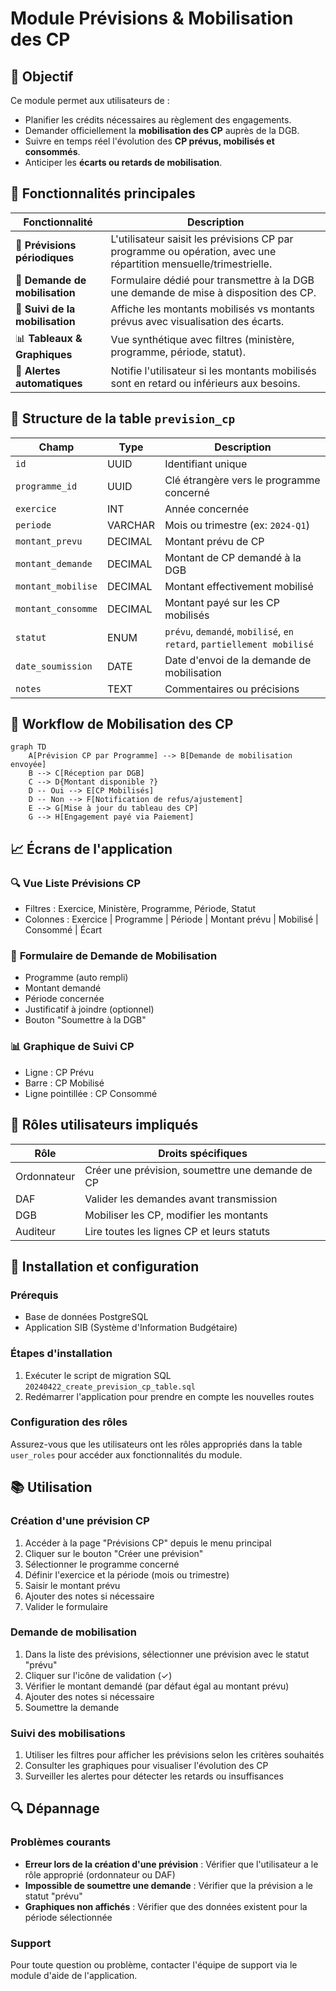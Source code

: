 # Module Prévisions & Mobilisation des CP

## 📌 **Objectif**

Ce module permet aux utilisateurs de :

- Planifier les crédits nécessaires au règlement des engagements.
- Demander officiellement la **mobilisation des CP** auprès de la DGB.
- Suivre en temps réel l'évolution des **CP prévus, mobilisés et consommés**.
- Anticiper les **écarts ou retards de mobilisation**.

## 🧩 **Fonctionnalités principales**

| Fonctionnalité                  | Description                                                                                                      |
| ------------------------------- | ---------------------------------------------------------------------------------------------------------------- |
| 📅 **Prévisions périodiques**   | L'utilisateur saisit les prévisions CP par programme ou opération, avec une répartition mensuelle/trimestrielle. |
| 🧾 **Demande de mobilisation**  | Formulaire dédié pour transmettre à la DGB une demande de mise à disposition des CP.                             |
| 🔄 **Suivi de la mobilisation** | Affiche les montants mobilisés vs montants prévus avec visualisation des écarts.                                 |
| 📊 **Tableaux & Graphiques**    | Vue synthétique avec filtres (ministère, programme, période, statut).                                            |
| 🔔 **Alertes automatiques**     | Notifie l'utilisateur si les montants mobilisés sont en retard ou inférieurs aux besoins.                        |

## 🧾 **Structure de la table `prevision_cp`**

| Champ              | Type    | Description                                                           |
| ------------------ | ------- | --------------------------------------------------------------------- |
| `id`               | UUID    | Identifiant unique                                                    |
| `programme_id`     | UUID    | Clé étrangère vers le programme concerné                              |
| `exercice`         | INT     | Année concernée                                                       |
| `periode`          | VARCHAR | Mois ou trimestre (ex: `2024-Q1`)                                     |
| `montant_prevu`    | DECIMAL | Montant prévu de CP                                                   |
| `montant_demande`  | DECIMAL | Montant de CP demandé à la DGB                                        |
| `montant_mobilise` | DECIMAL | Montant effectivement mobilisé                                        |
| `montant_consomme` | DECIMAL | Montant payé sur les CP mobilisés                                     |
| `statut`           | ENUM    | `prévu`, `demandé`, `mobilisé`, `en retard`, `partiellement mobilisé` |
| `date_soumission`  | DATE    | Date d'envoi de la demande de mobilisation                            |
| `notes`            | TEXT    | Commentaires ou précisions                                            |

## 🔁 **Workflow de Mobilisation des CP**

```mermaid
graph TD
    A[Prévision CP par Programme] --> B[Demande de mobilisation envoyée]
    B --> C[Réception par DGB]
    C --> D{Montant disponible ?}
    D -- Oui --> E[CP Mobilisés]
    D -- Non --> F[Notification de refus/ajustement]
    E --> G[Mise à jour du tableau des CP]
    G --> H[Engagement payé via Paiement]
```

## 📈 **Écrans de l'application**

### 🔍 **Vue Liste Prévisions CP**

- Filtres : Exercice, Ministère, Programme, Période, Statut
- Colonnes : Exercice | Programme | Période | Montant prévu | Mobilisé | Consommé | Écart

### 📝 **Formulaire de Demande de Mobilisation**

- Programme (auto rempli)
- Montant demandé
- Période concernée
- Justificatif à joindre (optionnel)
- Bouton "Soumettre à la DGB"

### 📊 **Graphique de Suivi CP**

- Ligne : CP Prévu
- Barre : CP Mobilisé
- Ligne pointillée : CP Consommé

## 🔐 **Rôles utilisateurs impliqués**

| Rôle        | Droits spécifiques                               |
| ----------- | ------------------------------------------------ |
| Ordonnateur | Créer une prévision, soumettre une demande de CP |
| DAF         | Valider les demandes avant transmission          |
| DGB         | Mobiliser les CP, modifier les montants          |
| Auditeur    | Lire toutes les lignes CP et leurs statuts       |

## 🔧 **Installation et configuration**

### Prérequis

- Base de données PostgreSQL
- Application SIB (Système d'Information Budgétaire)

### Étapes d'installation

1. Exécuter le script de migration SQL `20240422_create_prevision_cp_table.sql`
2. Redémarrer l'application pour prendre en compte les nouvelles routes

### Configuration des rôles

Assurez-vous que les utilisateurs ont les rôles appropriés dans la table `user_roles` pour accéder aux fonctionnalités du module.

## 📚 **Utilisation**

### Création d'une prévision CP

1. Accéder à la page "Prévisions CP" depuis le menu principal
2. Cliquer sur le bouton "Créer une prévision"
3. Sélectionner le programme concerné
4. Définir l'exercice et la période (mois ou trimestre)
5. Saisir le montant prévu
6. Ajouter des notes si nécessaire
7. Valider le formulaire

### Demande de mobilisation

1. Dans la liste des prévisions, sélectionner une prévision avec le statut "prévu"
2. Cliquer sur l'icône de validation (✓)
3. Vérifier le montant demandé (par défaut égal au montant prévu)
4. Ajouter des notes si nécessaire
5. Soumettre la demande

### Suivi des mobilisations

1. Utiliser les filtres pour afficher les prévisions selon les critères souhaités
2. Consulter les graphiques pour visualiser l'évolution des CP
3. Surveiller les alertes pour détecter les retards ou insuffisances

## 🔍 **Dépannage**

### Problèmes courants

- **Erreur lors de la création d'une prévision** : Vérifier que l'utilisateur a le rôle approprié (ordonnateur ou DAF)
- **Impossible de soumettre une demande** : Vérifier que la prévision a le statut "prévu"
- **Graphiques non affichés** : Vérifier que des données existent pour la période sélectionnée

### Support

Pour toute question ou problème, contacter l'équipe de support via le module d'aide de l'application.
